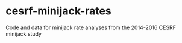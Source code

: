 # cesrf-minijack-rates
 Code and data for minijack rate analyses from the 2014-2016 CESRF minijack study
